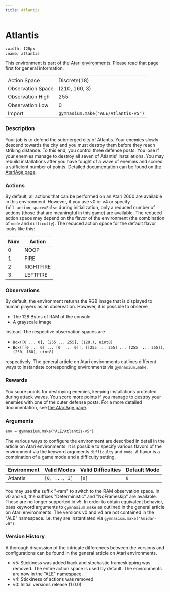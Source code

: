 ```yaml
---
title: Atlantis
---
```


# Atlantis

```{figure} ../../_static/videos/atari/atlantis.gif 
:width: 120px
:name: atlantis
```

This environment is part of the <a href='..'>Atari environments</a>. Please read that page first for general information.

|                   |                                     |
|-------------------|-------------------------------------|
| Action Space      | Discrete(18)                        |
| Observation Space | (210, 160, 3)                       |
| Observation High  | 255                                 |
| Observation Low   | 0                                   |
| Import            | `gymnasium.make("ALE/Atlantis-v5")` | 

### Description
Your job is to defend the submerged city of Atlantis. Your enemies slowly descend towards the city and you must
destroy them before they reach striking distance. To this end, you control three defense posts.
You lose if your enemies manage to destroy all seven of Atlantis' installations. You may rebuild installations
after you have fought of a wave of enemies and scored a sufficient number of points.
Detailed documentation can be found on [the AtariAge page](https://atariage.com/manual_html_page.php?SoftwareID=835).

### Actions
By default, all actions that can be performed on an Atari 2600 are available in this environment.
However, if you use v0 or v4 or specify `full_action_space=False` during initialization, only a reduced
number of actions (those that are meaningful in this game) are available. The reduced action space may depend
on the flavor of the environment (the combination of `mode` and `difficulty`). The reduced action space for the default 
flavor looks like this:

| Num | Action    |
|-----|-----------|
| 0   | NOOP      |
| 1   | FIRE      |
| 2   | RIGHTFIRE |
| 3   | LEFTFIRE  |

### Observations
By default, the environment returns the RGB image that is displayed to human players as an observation. However, it is
possible to observe
- The 128 Bytes of RAM of the console
- A grayscale image

instead. The respective observation spaces are
- `Box([0 ... 0], [255 ... 255], (128,), uint8)`
- `Box([[0 ... 0]
 ...
 [0  ... 0]], [[255 ... 255]
 ...
 [255  ... 255]], (250, 160), uint8)
`

respectively. The general article on Atari environments outlines different ways to instantiate corresponding environments
via `gymnasium.make`.


### Rewards
You score points for destroying enemies, keeping installations protected during attack waves. You score more points
if you manage to destroy your enemies with one of the outer defense posts.
For a more detailed documentation, see [the AtariAge page](https://atariage.com/manual_html_page.php?SoftwareID=835).

### Arguments

```
env = gymnasium.make("ALE/Atlantis-v5")
```

The various ways to configure the environment are described in detail in the article on Atari environments.
It is possible to specify various flavors of the environment via the keyword arguments `difficulty` and `mode`. 
A flavor is a combination of a game mode and a difficulty setting.

| Environment | Valid Modes   | Valid Difficulties | Default Mode |
|-------------|---------------|--------------------|--------------|
| Atlantis    | `[0, ..., 3]` | `[0]`              | `0`          |

You may use the suffix "-ram" to switch to the RAM observation space. In v0 and v4, the suffixes "Deterministic" and "NoFrameskip" 
are available. These are no longer supported in v5. In order to obtain equivalent behavior, pass keyword arguments to `gymnasium.make` as outlined in 
the general article on Atari environments.
The versions v0 and v4 are not contained in the "ALE" namespace. I.e. they are instantiated via `gymnasium.make("Amidar-v0")`.

### Version History
A thorough discussion of the intricate differences between the versions and configurations can be found in the
general article on Atari environments. 

* v5: Stickiness was added back and stochastic frameskipping was removed. The entire action space is used by default. The environments are now in the "ALE" namespace.
* v4: Stickiness of actions was removed
* v0: Initial versions release (1.0.0)
